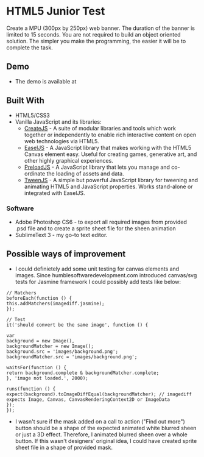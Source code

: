 # HTML5 Junior Test

Create a MPU (300px by 250px) web banner. The duration of the banner is limited to 15 seconds. You are not required to build an object oriented solution. The simpler you make the programming, the easier it will be to complete the task.


## Demo

* The demo is available at 

## Built With

* HTML5/CSS3
* Vanilla JavaScript and its libraries:
    * [CreateJS](http://createjs.com/) - A suite of modular libraries and tools which work together or independently to enable rich interactive content on open web technologies via HTML5.
    * [EaselJS](http://createjs.com/easeljs) - A JavaScript library that makes working with the HTML5 Canvas element easy. Useful for creating games, generative art, and other highly graphical experiences.
    * [PreloadJS](http://createjs.com/preloadjs) - A JavaScript library that lets you manage and co-ordinate the loading of assets and data.
    * [TweenJS](http://createjs.com/tweenjs) - A simple but powerful JavaScript library for tweening and animating HTML5 and JavaScript properties. Works stand-alone or integrated with EaselJS.

### Software

* Adobe Photoshop CS6 - to export all required images from provided .psd file and to create a sprite sheet file for the sheen animation
* SublimeText 3 - my go-to text editor.

## Possible ways of improvement

* I could definietely add some unit testing for canvas elements and images. Since humblesoftwaredevelopment.com introduced canvas/svg tests for Jasmine framework I could possibly add tests like below:



```
// Matchers
beforeEach(function () {
this.addMatchers(imagediff.jasmine);
});

// Test
it('should convert be the same image', function () {

var
background = new Image(),
backgroundMatcher = new Image();
background.src = 'images/background.png';
backgroundMatcher.src = 'images/background.png';

waitsFor(function () {
return background.complete & backgroundMatcher.complete;
}, 'image not loaded.', 2000);

runs(function () {
expect(background).toImageDiffEqual(backgroundMatcher); // imagediff expects Image, Canvas, CanvasRenderingContext2D or ImageData
});
});

```

* I wasn't sure if the mask added on a call to action ("Find out more") button should be a shape of the expected animated white blurred sheen or just a 3D effect. Therefore, I animated blurred sheen over a whole button. If this wasn't designers' original idea, I could have created sprite sheet file in a shape of provided mask.

